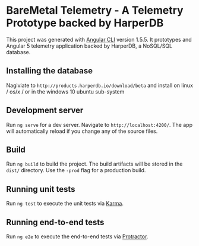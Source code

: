 # BareMetal Telemetry - A Telemetry Prototype backed by HarperDB

This project was generated with [Angular CLI](https://github.com/angular/angular-cli) version 1.5.5.  It prototypes and Angular 5 telemetry application backed by HarperDB, a NoSQL/SQL database.

## Installing the database
Nagiviate to `http://products.harperdb.io/download/beta` and install on linux / os/x / or in the windows 10 ubuntu sub-system

## Development server

Run `ng serve` for a dev server. Navigate to `http://localhost:4200/`. The app will automatically reload if you change any of the source files.

## Build

Run `ng build` to build the project. The build artifacts will be stored in the `dist/` directory. Use the `-prod` flag for a production build.

## Running unit tests

Run `ng test` to execute the unit tests via [Karma](https://karma-runner.github.io).

## Running end-to-end tests

Run `ng e2e` to execute the end-to-end tests via [Protractor](http://www.protractortest.org/).

